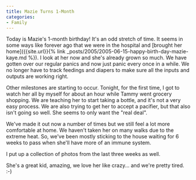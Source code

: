 ```yaml
---
title: Mazie Turns 1-Month
categories:
- Family
---
```


Today is Mazie's 1-month birthday! It's an odd stretch of time. It seems in some ways like forever ago that we were in the hospital and [brought her home]({{site.url}}{% link _posts/2005/2005-06-15-happy-birth-day-mazie-kaye.md %}). I look at her now and she's already grown so much. We have gotten over our regular panics and now just panic every once in a while. We no longer have to track feedings and diapers to make sure all the inputs and outputs are working right.

Other milestones are starting to occur. Tonight, for the first time, I got to watch her all by myself for about an hour while Tammy went grocery shopping. We are teaching her to start taking a bottle, and it's not a very easy process. We are also trying to get her to accept a pacifier, but that also isn't going so well. She seems to only want the "real deal".

We've made it out now a number of times but we still feel a lot more comfortable at home. We haven't taken her on many walks due to the extreme heat. So, we've been mostly sticking to the house waiting for 6 weeks to pass when she'll have more of an immune system.

I put up a collection of photos from the last three weeks as well.

She's a great kid, amazing, we love her like crazy... and we're pretty tired. :-)
